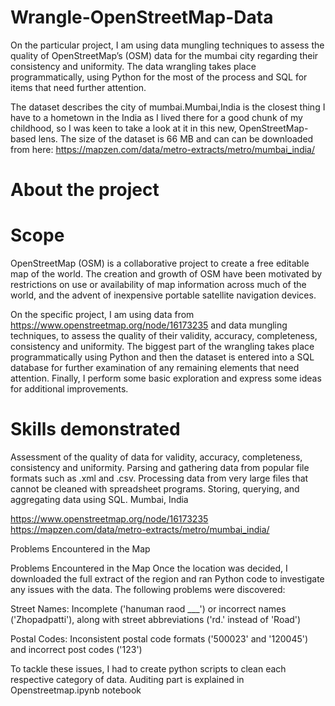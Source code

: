 # Wrangle-OpenStreetMap-Data

On the particular project, I am using data mungling techniques to assess the quality of OpenStreetMap’s (OSM) data for the mumbai city regarding their consistency and uniformity. The data wrangling takes place programmatically, using Python for the most of the process and SQL for items that need further attention.

The dataset describes the city of mumbai.Mumbai,India is the closest thing I have to a hometown in the India as I lived there for a good chunk of my childhood, so I was keen to take a look at it in this new, OpenStreetMap-based lens. The size of the dataset is 66 MB and can can be downloaded from here: https://mapzen.com/data/metro-extracts/metro/mumbai_india/

# About the project

# Scope

OpenStreetMap (OSM) is a collaborative project to create a free editable map of the world. The creation and growth of OSM have been motivated by restrictions on use or availability of map information across much of the world, and the advent of inexpensive portable satellite navigation devices.

On the specific project, I am using data from https://www.openstreetmap.org/node/16173235 and data mungling techniques, to assess the quality of their validity, accuracy, completeness, consistency and uniformity. The biggest part of the wrangling takes place programmatically using Python and then the dataset is entered into a SQL database for further examination of any remaining elements that need attention. Finally, I perform some basic exploration and express some ideas for additional improvements.

# Skills demonstrated

Assessment of the quality of data for validity, accuracy, completeness, consistency and uniformity. Parsing and gathering data from popular file formats such as .xml and .csv. Processing data from very large files that cannot be cleaned with spreadsheet programs. Storing, querying, and aggregating data using SQL. Mumbai, India

https://www.openstreetmap.org/node/16173235 https://mapzen.com/data/metro-extracts/metro/mumbai_india/

Problems Encountered in the Map

Problems Encountered in the Map Once the location was decided, I downloaded the full extract of the region and ran Python code to investigate any issues with the data. The following problems were discovered:

Street Names: Incomplete ('hanuman raod ___') or incorrect names ('Zhopadpatti'), along with street abbreviations ('rd.' instead of 'Road')

Postal Codes: Inconsistent postal code formats ('500023' and '120045') and incorrect post codes ('123')

To tackle these issues, I had to create python scripts to clean each respective category of data. Auditing part is explained in Openstreetmap.ipynb notebook
